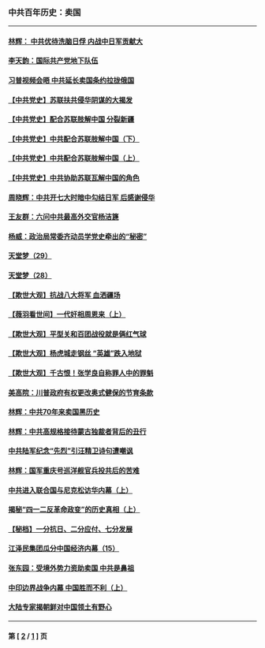 ### 中共百年历史：卖国
---
#### [林辉： 中共优待洗脑日俘 内战中日军贡献大](../../pages/nf1176117/n13624644.md?11100430) 
#### [李天韵：国际共产党地下队伍](../../pages/nf1176117/n13611808.md?11100430) 
#### [习普视频会晤 中共延长卖国条约拉拢俄国](../../pages/nf1176117/n13060971.md?11100430) 
#### [【中共党史】苏联扶共侵华阴谋的大揭发](../../pages/nf1176117/n13056050.md?11100430) 
#### [【中共党史】配合苏联肢解中国 分裂新疆](../../pages/nf1176117/n13040700.md?11100430) 
#### [【中共党史】中共配合苏联肢解中国（下）](../../pages/nf1176117/n13035660.md?11100430) 
#### [【中共党史】中共配合苏联肢解中国（上）](../../pages/nf1176117/n13030262.md?11100430) 
#### [【中共党史】中共协助苏联瓦解中国的角色](../../pages/nf1176117/n13018109.md?11100430) 
#### [周晓辉：中共开七大时暗中勾结日军 后感谢侵华](../../pages/nf1176117/n12921960.md?11100430) 
#### [王友群：六问中共最高外交官杨洁篪](../../pages/nf1176117/n12836495.md?11100430) 
#### [杨威：政治局常委齐动员学党史牵出的“秘密”](../../pages/nf1176117/n12764642.md?11100430) 
#### [天堂梦（29）](../../pages/nf1176117/n12408465.md?11100430) 
#### [天堂梦（28）](../../pages/nf1176117/n12408309.md?11100430) 
#### [【欺世大观】抗战八大将军 血洒疆场](../../pages/nf1176117/n12357044.md?11100430) 
#### [【薇羽看世间】一代奸相周恩来（上）](../../pages/nf1176117/n12401109.md?11100430) 
#### [【欺世大观】平型关和百团战役就是俩红气球](../../pages/nf1176117/n12359157.md?11100430) 
#### [【欺世大观】杨虎城走钢丝 “英雄”跌入地狱](../../pages/nf1176117/n12358840.md?11100430) 
#### [【欺世大观】千古恨！张学良自称罪人中的罪魁](../../pages/nf1176117/n12358629.md?11100430) 
#### [美高院：川普政府有权更改奥式健保的节育条款](../../pages/nf1176117/n12242171.md?11100430) 
#### [林辉：中共70年来卖国黑历史](../../pages/nf1176117/n11552181.md?11100430) 
#### [林辉：中共高规格接待蒙古独裁者背后的丑行](../../pages/nf1176117/n11225005.md?11100430) 
#### [中共陆军纪念“先烈”引汪精卫诗句遭嘲讽](../../pages/nf1176117/n11153345.md?11100430) 
#### [林辉：国军重庆号巡洋舰官兵投共后的苦难](../../pages/nf1176117/n10997801.md?11100430) 
#### [中共进入联合国与尼克松访华内幕（上）](../../pages/nf1176117/n10138788.md?11100430) 
#### [揭秘“四一二反革命政变”的历史真相（上）](../../pages/nf1176117/n9996650.md?11100430) 
#### [【秘档】一分抗日、二分应付、七分发展](../../pages/nf1176117/n9331484.md?11100430) 
#### [江泽民集团瓜分中国经济内幕（15）](../../pages/nf1176117/n9268584.md?11100430) 
#### [张东园：受境外势力资助卖国 中共是鼻祖](../../pages/nf1176117/n9272480.md?11100430) 
#### [中印边界战争内幕 中国胜而不利（上）](../../pages/nf1176117/n9252458.md?11100430) 
#### [大陆专家揭朝鲜对中国领土有野心](../../pages/nf1176117/n9074056.md?11100430) 

---
#### 第 [ [2](./2.md?11100430) / [1](./1.md?11100430) ] 页

